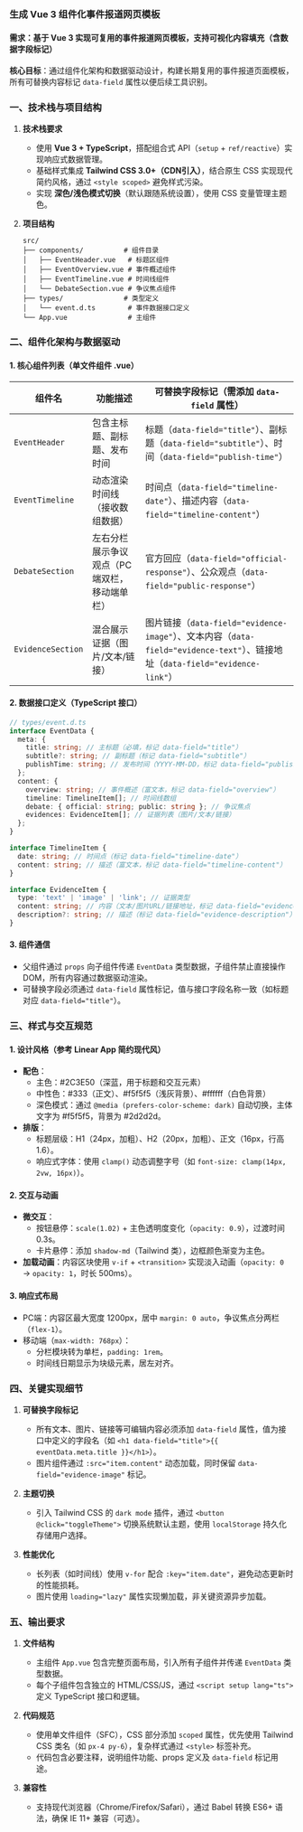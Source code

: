 ### 生成 Vue 3 组件化事件报道网页模板


#### **需求：基于 Vue 3 实现可复用的事件报道网页模板，支持可视化内容填充（含数据字段标记）**  
**核心目标**：通过组件化架构和数据驱动设计，构建长期复用的事件报道页面模板，所有可替换内容标记 `data-field` 属性以便后续工具识别。


### **一、技术栈与项目结构**  
1. **技术栈要求**  
   - 使用 **Vue 3 + TypeScript**，搭配组合式 API（`setup` + `ref/reactive`）实现响应式数据管理。  
   - 基础样式集成 **Tailwind CSS 3.0+（CDN引入）**，结合原生 CSS 实现现代简约风格，通过 `<style scoped>` 避免样式污染。  
   - 实现 **深色/浅色模式切换**（默认跟随系统设置），使用 CSS 变量管理主题色。  

2. **项目结构**  
   ```
   src/
   ├── components/          # 组件目录
   │   ├── EventHeader.vue   # 标题区组件
   │   ├── EventOverview.vue # 事件概述组件
   │   ├── EventTimeline.vue # 时间线组件
   │   └── DebateSection.vue # 争议焦点组件
   ├── types/               # 类型定义
   │   └── event.d.ts        # 事件数据接口定义
   └── App.vue               # 主组件
   ```


### **二、组件化架构与数据驱动**  
#### **1. 核心组件列表（单文件组件 .vue）**  
| 组件名          | 功能描述                                                                 | 可替换字段标记（需添加 `data-field` 属性）          |  
|-----------------|--------------------------------------------------------------------------|---------------------------------------------------|  
| `EventHeader`   | 包含主标题、副标题、发布时间                                             | 标题（`data-field="title"`）、副标题（`data-field="subtitle"`）、时间（`data-field="publish-time"`） |  
| `EventTimeline` | 动态渲染时间线（接收数组数据）                                           | 时间点（`data-field="timeline-date"`）、描述内容（`data-field="timeline-content"`） |  
| `DebateSection` | 左右分栏展示争议观点（PC端双栏，移动端单栏）                             | 官方回应（`data-field="official-response"`）、公众观点（`data-field="public-response"`） |  
| `EvidenceSection` | 混合展示证据（图片/文本/链接）                                            | 图片链接（`data-field="evidence-image"`）、文本内容（`data-field="evidence-text"`）、链接地址（`data-field="evidence-link"`） |  

#### **2. 数据接口定义（TypeScript 接口）**  
```typescript
// types/event.d.ts
interface EventData {
  meta: {
    title: string; // 主标题（必填，标记 data-field="title"）
    subtitle?: string; // 副标题（标记 data-field="subtitle"）
    publishTime: string; // 发布时间（YYYY-MM-DD，标记 data-field="publish-time"）
  };
  content: {
    overview: string; // 事件概述（富文本，标记 data-field="overview"）
    timeline: TimelineItem[]; // 时间线数组
    debate: { official: string; public: string }; // 争议焦点
    evidences: EvidenceItem[]; // 证据列表（图片/文本/链接）
  };
}

interface TimelineItem {
  date: string; // 时间点（标记 data-field="timeline-date"）
  content: string; // 描述（富文本，标记 data-field="timeline-content"）
}

interface EvidenceItem {
  type: 'text' | 'image' | 'link'; // 证据类型
  content: string; // 内容（文本/图片URL/链接地址，标记 data-field="evidence-content"）
  description?: string; // 描述（标记 data-field="evidence-description"）
}
```

#### **3. 组件通信**  
- 父组件通过 `props` 向子组件传递 `EventData` 类型数据，子组件禁止直接操作 DOM，所有内容通过数据驱动渲染。  
- 可替换字段必须通过 `data-field` 属性标记，值与接口字段名称一致（如标题对应 `data-field="title"`）。  


### **三、样式与交互规范**  
#### **1. 设计风格（参考 Linear App 简约现代风）**  
- **配色**：  
  - 主色：#2C3E50（深蓝，用于标题和交互元素）  
  - 中性色：#333（正文）、#f5f5f5（浅灰背景）、#ffffff（白色背景）  
  - 深色模式：通过 `@media (prefers-color-scheme: dark)` 自动切换，主体文字为 #f5f5f5，背景为 #2d2d2d。  
- **排版**：  
  - 标题层级：H1（24px，加粗）、H2（20px，加粗）、正文（16px，行高 1.6）。  
  - 响应式字体：使用 `clamp()` 动态调整字号（如 `font-size: clamp(14px, 2vw, 16px)`）。  

#### **2. 交互与动画**  
- **微交互**：  
  - 按钮悬停：`scale(1.02)` + 主色透明度变化（`opacity: 0.9`），过渡时间 0.3s。  
  - 卡片悬停：添加 `shadow-md`（Tailwind 类），边框颜色渐变为主色。  
- **加载动画**：内容区块使用 `v-if` + `<transition>` 实现淡入动画（`opacity: 0` → `opacity: 1`，时长 500ms）。  

#### **3. 响应式布局**  
- PC端：内容区最大宽度 1200px，居中 `margin: 0 auto`，争议焦点分两栏（`flex-1`）。  
- 移动端（`max-width: 768px`）：  
  - 分栏模块转为单栏，`padding: 1rem`。  
  - 时间线日期显示为块级元素，居左对齐。  


### **四、关键实现细节**  
1. **可替换字段标记**  
   - 所有文本、图片、链接等可编辑内容必须添加 `data-field` 属性，值为接口中定义的字段名（如 `<h1 data-field="title">{{ eventData.meta.title }}</h1>`）。  
   - 图片组件通过 `:src="item.content"` 动态加载，同时保留 `data-field="evidence-image"` 标记。  

2. **主题切换**  
   - 引入 Tailwind CSS 的 `dark mode` 插件，通过 `<button @click="toggleTheme">` 切换系统默认主题，使用 `localStorage` 持久化存储用户选择。  

3. **性能优化**  
   - 长列表（如时间线）使用 `v-for` 配合 `:key="item.date"`，避免动态更新时的性能损耗。  
   - 图片使用 `loading="lazy"` 属性实现懒加载，非关键资源异步加载。  


### **五、输出要求**  
1. **文件结构**  
   - 主组件 `App.vue` 包含完整页面布局，引入所有子组件并传递 `EventData` 类型数据。  
   - 每个子组件包含独立的 HTML/CSS/JS，通过 `<script setup lang="ts">` 定义 TypeScript 接口和逻辑。  

2. **代码规范**  
   - 使用单文件组件（SFC），CSS 部分添加 `scoped` 属性，优先使用 Tailwind CSS 类名（如 `px-4 py-6`），复杂样式通过 `<style>` 标签补充。  
   - 代码包含必要注释，说明组件功能、props 定义及 `data-field` 标记用途。  

3. **兼容性**  
   - 支持现代浏览器（Chrome/Firefox/Safari），通过 Babel 转换 ES6+ 语法，确保 IE 11+ 兼容（可选）。  
